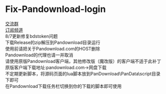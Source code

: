 # Fix-Pandownload-login
[交流群](https://t.me/pandown)   
[订阅频道](https://t.me/pandowns)    
8/7更新修复bdstoken问题  
下载Release的zip解压到Pandownload目录运行  
使用前请把关于Pandownload.com的HOST删除  
Pandownload的代理也请一并取消  
请使用原版Pandownload客户端，其他修改版（魔改版）的客户端不适于此补丁  
原版客户端下载地址:pandownload.com->网盘下载  
不定期更新脚本，将源码页面的lua脚本放到PanDownload\PanData\script目录下即可  
在Pandownload下载任务栏切换到你的下载的脚本即可使用  
